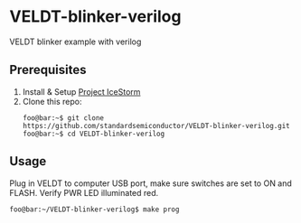 # VELDT-blinker-verilog
VELDT blinker example with verilog

## Prerequisites
1. Install & Setup [Project IceStorm](https://github.com/standardsemiconductor/VELDT-info#project-icestorm)
2. Clone this repo:
   ```console
   foo@bar:~$ git clone https://github.com/standardsemiconductor/VELDT-blinker-verilog.git
   foo@bar:~$ cd VELDT-blinker-verilog
   ```
## Usage
Plug in VELDT to computer USB port, make sure switches are set to ON and FLASH. Verify PWR LED illuminated red.
```console
foo@bar:~/VELDT-blinker-verilog$ make prog
```
